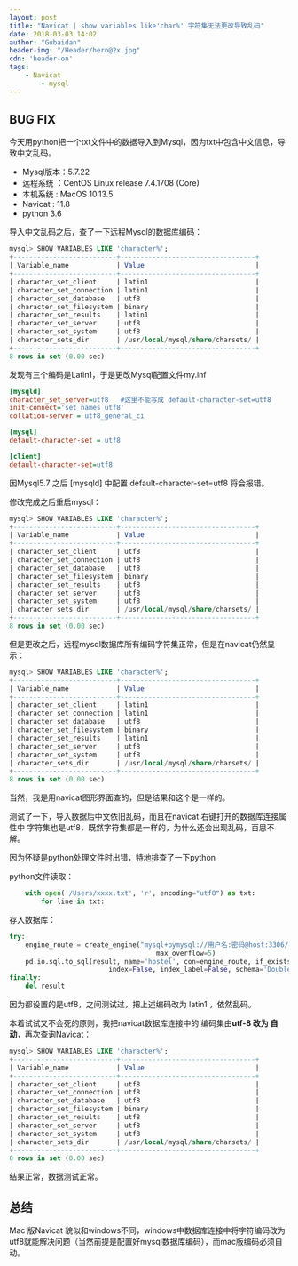 ```yaml
---
layout: post
title: "Navicat | show variables like'char%' 字符集无法更改导致乱码"
date: 2018-03-03 14:02
author: "Gubaidan"
header-img: "/Header/hero@2x.jpg"
cdn: 'header-on'
tags:
	- Navicat
        - mysql
---
```


## BUG FIX

今天用python把一个txt文件中的数据导入到Mysql，因为txt中包含中文信息，导致中文乱码。

- Mysql版本：5.7.22
- 远程系统 ：CentOS Linux release 7.4.1708 (Core) 
- 本机系统 : MacOS 10.13.5
- Navicat : 11.8
- python 3.6

导入中文乱码之后，查了一下远程Mysql的数据库编码：

```sql
mysql> SHOW VARIABLES LIKE 'character%';
+--------------------------+----------------------------------+
| Variable_name            | Value                            |
+--------------------------+----------------------------------+
| character_set_client     | latin1                           |
| character_set_connection | latin1                           |
| character_set_database   | utf8                             |
| character_set_filesystem | binary                           |
| character_set_results    | latin1                           |
| character_set_server     | utf8                             |
| character_set_system     | utf8                             |
| character_sets_dir       | /usr/local/mysql/share/charsets/ |
+--------------------------+----------------------------------+
8 rows in set (0.00 sec)
```

发现有三个编码是Latin1，于是更改Mysql配置文件my.inf

```ini
[mysqld] 
character_set_server=utf8   #这里不能写成 default-character-set=utf8
init-connect='set names utf8'
collation-server = utf8_general_ci

[mysql]
default-character-set = utf8

[client]
default-character-set=utf8
```

因Mysql5.7 之后 [mysqld] 中配置 default-character-set=utf8 将会报错。

修改完成之后重启mysql：

```sql
mysql> SHOW VARIABLES LIKE 'character%';
+--------------------------+----------------------------------+
| Variable_name            | Value                            |
+--------------------------+----------------------------------+
| character_set_client     | utf8                             |
| character_set_connection | utf8                             |
| character_set_database   | utf8                             |
| character_set_filesystem | binary                           |
| character_set_results    | utf8                             |
| character_set_server     | utf8                             |
| character_set_system     | utf8                             |
| character_sets_dir       | /usr/local/mysql/share/charsets/ |
+--------------------------+----------------------------------+
8 rows in set (0.00 sec)
```

但是更改之后，远程mysql数据库所有编码字符集正常，但是在navicat仍然显示：

```sql
mysql> SHOW VARIABLES LIKE 'character%';
+--------------------------+----------------------------------+
| Variable_name            | Value                            |
+--------------------------+----------------------------------+
| character_set_client     | latin1                           |
| character_set_connection | latin1                           |
| character_set_database   | utf8                             |
| character_set_filesystem | binary                           |
| character_set_results    | latin1                           |
| character_set_server     | utf8                             |
| character_set_system     | utf8                             |
| character_sets_dir       | /usr/local/mysql/share/charsets/ |
+--------------------------+----------------------------------+
8 rows in set (0.00 sec)
```

当然，我是用navicat图形界面查的，但是结果和这个是一样的。

测试了一下，导入数据后中文依旧乱码，而且在navicat 右键打开的数据库连接属性中 字符集也是utf8，既然字符集都是一样的，为什么还会出现乱码，百思不解。

因为怀疑是python处理文件时出错，特地排查了一下python

python文件读取：

```python
    with open('/Users/xxxx.txt', 'r', encoding="utf8") as txt:
        for line in txt:
```

存入数据库：

```python
try:
	engine_route = create_engine("mysql+pymysql://用户名:密码@host:3306/数据库?charset=utf8",
                                     max_overflow=5)
	pd.io.sql.to_sql(result, name='hostel', con=engine_route, if_exists='append',
                         index=False, index_label=False, schema='DoubleG', chunksize=10000)
finally:
	del result
```

因为都设置的是utf8，之间测试过，把上述编码改为 latin1 ，依然乱码。

本着试试又不会死的原则，我把navicat数据库连接中的 编码集由**utf-8 改为 自动**，再次查询Navicat：

```sql
mysql> SHOW VARIABLES LIKE 'character%';
+--------------------------+----------------------------------+
| Variable_name            | Value                            |
+--------------------------+----------------------------------+
| character_set_client     | utf8                             |
| character_set_connection | utf8                             |
| character_set_database   | utf8                             |
| character_set_filesystem | binary                           |
| character_set_results    | utf8                             |
| character_set_server     | utf8                             |
| character_set_system     | utf8                             |
| character_sets_dir       | /usr/local/mysql/share/charsets/ |
+--------------------------+----------------------------------+
8 rows in set (0.00 sec)
```

结果正常，数据测试正常。

## 总结

Mac 版Navicat 貌似和windows不同，windows中数据库连接中将字符编码改为utf8就能解决问题（当然前提是配置好mysql数据库编码），而mac版编码必须自动。



